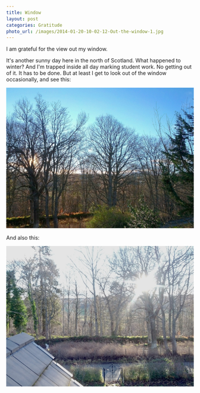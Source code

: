 ```yaml
---
title: Window
layout: post
categories: Gratitude
photo_url: /images/2014-01-20-10-02-12-Out-the-window-1.jpg
---
```


I am grateful for the view out my window.

It's another sunny day here in the north of Scotland. What happened to winter? And I'm trapped inside all day marking student work. No getting out of it. It has to be done. But at least I get to look out of the window occasionally, and see this:

![Out the window 1](/images/2014-01-20-10-02-12-Out-the-window-1.jpg)

And also this:

![Out the window 2](/images/2014-01-20-10-02-33-Out-the-window-2.jpg)

